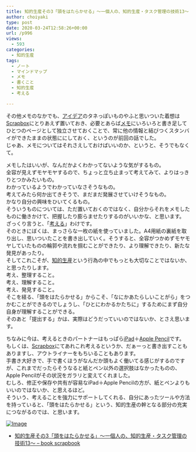 ```yaml
---
title: 知的生産その3「頭をはたらかせる」〜一個人の、知的生産・タスク管理の技術13〜
author: choiyaki
type: post
date: 2020-03-24T12:58:26+00:00
url: /p996
views:
  - 593
categories:
  - 知的生産
tags:
  - ノート
  - マインドマップ
  - メモ
  - 書くこと
  - 知的生産
  - 考える

---
```

その他メモのなかでも、[アイデア][1]のタネっぽいものやふと思いついた着想は[Scrapbox][2]にとりあえず置いておき、必要とあらば[メモ][3]にいろいろと書き足してひとつのページとして独立させておくことで、常に他の情報と結びつくスタンバイができたままの状態ににしておく、というのが前回の話でした。  
じゃあ、メモについてはそれさえしておけばいいのか、というと、そうでもなくて。

メモしたはいいが、なんだかよくわかってないような気がするもの。  
全容が見えずモヤモヤするので、ちょっと立ち止まって考えてみて、よりはっきりとつかみたいもの。  
わかっているようでわかっていなさそうなもの。  
考えてみたら何か出てきそうで、まだまだ発展させていけそうなもの。  
かなり自分の興味をひいてくるもの。  
そういうものについては、ただ置いておくのではなく、自分からそれをメモしたものに働きかけて、把握したり膨らませたりするのがいいかな、と思います。  
ざっくり言うと、「[考える][4]」わけです。  
そのときにぼくは、まっさらな一枚の紙を使っていました。A4用紙の裏紙を取り出し、思いついたことを書き出していく。そうすると、全容がつかめずモヤモヤしていたものの輪郭や流れを掴むことができたり、より理解できたり、新たな発見があったり。  
そしてこれこそが、[知的生産][5]という行為の中でもっとも大切なことではないか、と思ったりします。  
考え、整理すること。  
考え、理解すること。  
考え、発見すること。  
そこを経る、「頭をはたらかせる」からこそ、「なにかあたらしいことがら」をつかむことができるのでしょうし、「ひとにわかるかたちに」するためにまず自分自身が理解することができる。  
そのあと「提出する」かは、実際はどうだっていいのではないか、とさえ思います。

ちなみに今は、考えるときのパートナーはもっぱら[iPad][6]＋[Apple Pencil][7]です。  
もしくは、[Scrapbox][2]にてあれこれ考えるというか、だぁーっと書き出すこともありますし、アウトライナーをもちいることもあります。  
手書き大好きで、手で書くほうがなんだか頭もよく働いてる感じがするのですが、これまでだったらそうなると紙とペン以外の選択肢はなかったものの、Apple Pencilがその状況をガラリと変えてくれました。  
むしろ、修正や保存や共有が容易なiPad＋Apple Pencilの方が、紙とペンよりもいいのではないか、と思えるほど。  
そういう、考えることを強力にサポートしてくれる、自分にあったツールや方法を持っていると、「頭をはたらかせる」という、知的生産の幹となる部分の充実につながるのでは、と思います。

[![Image][8]][9]

  * [知的生産その3「頭をはたらかせる」〜一個人の、知的生産・タスク管理の技術13〜 &#8211; book scrapbook][10]

 [1]: https://scrapbox.io/choiyaki-hondana/%E3%82%A2%E3%82%A4%E3%83%87%E3%82%A2
 [2]: https://scrapbox.io/choiyaki-hondana/Scrapbox
 [3]: https://scrapbox.io/choiyaki-hondana/%E3%83%A1%E3%83%A2
 [4]: https://scrapbox.io/choiyaki-hondana/%E8%80%83%E3%81%88%E3%82%8B
 [5]: https://scrapbox.io/choiyaki-hondana/%E7%9F%A5%E7%9A%84%E7%94%9F%E7%94%A3
 [6]: https://scrapbox.io/choiyaki-hondana/iPad
 [7]: https://scrapbox.io/choiyaki-hondana/Apple_Pencil
 [8]: https://gyazo.com/2f405899d32439d07f35456dce985b59/thumb/1000
 [9]: https://gyazo.com/2f405899d32439d07f35456dce985b59
 [10]: https://scrapbox.io/choiyaki-hondana/%E7%9F%A5%E7%9A%84%E7%94%9F%E7%94%A3%E3%81%9D%E3%81%AE3%E3%80%8C%E9%A0%AD%E3%82%92%E3%81%AF%E3%81%9F%E3%82%89%E3%81%8B%E3%81%9B%E3%82%8B%E3%80%8D%E3%80%9C%E4%B8%80%E5%80%8B%E4%BA%BA%E3%81%AE%E3%80%81%E7%9F%A5%E7%9A%84%E7%94%9F%E7%94%A3%E3%83%BB%E3%82%BF%E3%82%B9%E3%82%AF%E7%AE%A1%E7%90%86%E3%81%AE%E6%8A%80%E8%A1%9313%E3%80%9C